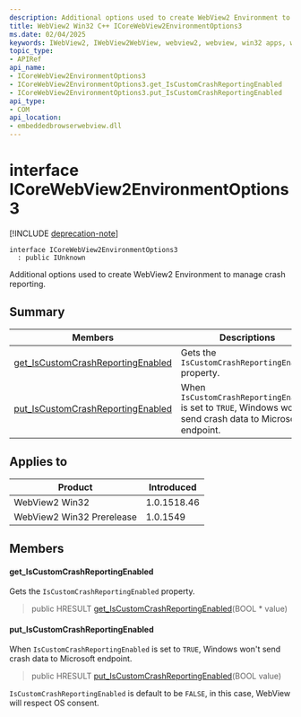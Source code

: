 ```yaml
---
description: Additional options used to create WebView2 Environment to manage crash reporting.
title: WebView2 Win32 C++ ICoreWebView2EnvironmentOptions3
ms.date: 02/04/2025
keywords: IWebView2, IWebView2WebView, webview2, webview, win32 apps, win32, edge, ICoreWebView2, ICoreWebView2Controller, browser control, edge html, ICoreWebView2EnvironmentOptions3
topic_type: 
- APIRef
api_name:
- ICoreWebView2EnvironmentOptions3
- ICoreWebView2EnvironmentOptions3.get_IsCustomCrashReportingEnabled
- ICoreWebView2EnvironmentOptions3.put_IsCustomCrashReportingEnabled
api_type:
- COM
api_location:
- embeddedbrowserwebview.dll
---
```


# interface ICoreWebView2EnvironmentOptions3

[!INCLUDE [deprecation-note](../includes/deprecation-note.md)]

```
interface ICoreWebView2EnvironmentOptions3
  : public IUnknown
```

Additional options used to create WebView2 Environment to manage crash reporting.

## Summary

 Members                        | Descriptions
--------------------------------|---------------------------------------------
[get_IsCustomCrashReportingEnabled](#get_iscustomcrashreportingenabled) | Gets the `IsCustomCrashReportingEnabled` property.
[put_IsCustomCrashReportingEnabled](#put_iscustomcrashreportingenabled) | When `IsCustomCrashReportingEnabled` is set to `TRUE`, Windows won't send crash data to Microsoft endpoint.

## Applies to

Product                         | Introduced
--------------------------------|---------------------------------------------
WebView2 Win32            |    1.0.1518.46
WebView2 Win32 Prerelease |    1.0.1549

## Members

#### get_IsCustomCrashReportingEnabled

Gets the `IsCustomCrashReportingEnabled` property.

> public HRESULT [get_IsCustomCrashReportingEnabled](#get_iscustomcrashreportingenabled)(BOOL * value)

#### put_IsCustomCrashReportingEnabled

When `IsCustomCrashReportingEnabled` is set to `TRUE`, Windows won't send crash data to Microsoft endpoint.

> public HRESULT [put_IsCustomCrashReportingEnabled](#put_iscustomcrashreportingenabled)(BOOL value)

`IsCustomCrashReportingEnabled` is default to be `FALSE`, in this case, WebView will respect OS consent.

